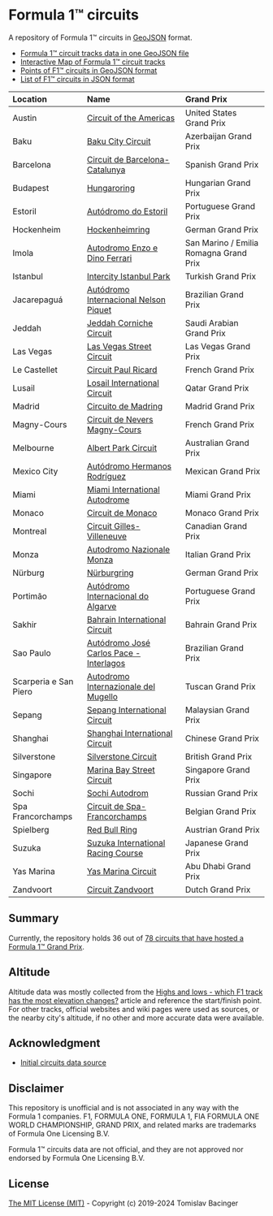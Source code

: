 # Formula 1™ circuits

A repository of Formula 1™ circuits in [GeoJSON](http://geojson.org/) format.

* [Formula 1™ circuit tracks data in one GeoJSON file](f1-circuits.geojson)
* [Interactive Map of Formula 1™ circuit tracks](https://svemir.co/f1/)
* [Points of F1™ circuits in GeoJSON format](f1-locations.geojson)
* [List of F1™ circuits in JSON format](f1-locations.json)

| Location | Name | Grand Prix |
|:---|:---|:---|
| Austin | [Circuit of the Americas](circuits/us-2012.geojson) | United States Grand Prix |
| Baku | [Baku City Circuit](circuits/az-2016.geojson) | Azerbaijan Grand Prix |
| Barcelona | [Circuit de Barcelona-Catalunya](circuits/es-1991.geojson) | Spanish Grand Prix |
| Budapest | [Hungaroring](circuits/hu-1986.geojson) | Hungarian Grand Prix |
| Estoril | [Autódromo do Estoril](circuits/pt-1972.geojson) | Portuguese Grand Prix |
| Hockenheim | [Hockenheimring](circuits/de-1932.geojson) | German Grand Prix |
| Imola | [Autodromo Enzo e Dino Ferrari](circuits/it-1953.geojson) | San Marino / Emilia Romagna Grand Prix |
| Istanbul | [Intercity Istanbul Park](circuits/tr-2005.geojson) | Turkish Grand Prix |
| Jacarepaguá | [Autódromo Internacional Nelson Piquet](circuits/br-1977.geojson) | Brazilian Grand Prix |
| Jeddah | [Jeddah Corniche Circuit](circuits/sa-2021.geojson) | Saudi Arabian Grand Prix |
| Las Vegas | [Las Vegas Street Circuit](circuits/us-2023.geojson) | Las Vegas Grand Prix |
| Le Castellet | [Circuit Paul Ricard](circuits/fr-1969.geojson) | French Grand Prix |
| Lusail | [Losail International Circuit](circuits/qa-2004.geojson) | Qatar Grand Prix |
| Madrid | [Circuito de Madring](circuits/es-2026.geojson) | Madrid Grand Prix |
| Magny-Cours | [Circuit de Nevers Magny-Cours](circuits/fr-1960.geojson) | French Grand Prix |
| Melbourne | [Albert Park Circuit](circuits/au-1953.geojson) | Australian Grand Prix |
| Mexico City | [Autódromo Hermanos Rodríguez](circuits/mx-1962.geojson) | Mexican Grand Prix |
| Miami | [Miami International Autodrome](circuits/us-2022.geojson) | Miami Grand Prix |
| Monaco | [Circuit de Monaco](circuits/mc-1929.geojson) | Monaco Grand Prix |
| Montreal | [Circuit Gilles-Villeneuve](circuits/ca-1978.geojson) | Canadian Grand Prix |
| Monza | [Autodromo Nazionale Monza](circuits/it-1922.geojson) | Italian Grand Prix |
| Nürburg | [Nürburgring](circuits/de-1927.geojson) | German Grand Prix |
| Portimão | [Autódromo Internacional do Algarve](circuits/pt-2008.geojson) | Portuguese Grand Prix |
| Sakhir | [Bahrain International Circuit](circuits/bh-2002.geojson) | Bahrain Grand Prix |
| Sao Paulo | [Autódromo José Carlos Pace - Interlagos](circuits/br-1940.geojson) | Brazilian Grand Prix |
| Scarperia e San Piero | [Autodromo Internazionale del Mugello](circuits/it-1914.geojson) | Tuscan Grand Prix |
| Sepang | [Sepang International Circuit](circuits/my-1999.geojson) | Malaysian Grand Prix |
| Shanghai | [Shanghai International Circuit](circuits/cn-2004.geojson) | Chinese Grand Prix |
| Silverstone | [Silverstone Circuit](circuits/gb-1948.geojson) | British Grand Prix |
| Singapore | [Marina Bay Street Circuit](circuits/sg-2008.geojson) | Singapore Grand Prix |
| Sochi | [Sochi Autodrom](circuits/ru-2014.geojson) | Russian Grand Prix |
| Spa Francorchamps | [Circuit de Spa-Francorchamps](circuits/be-1925.geojson) | Belgian Grand Prix |
| Spielberg | [Red Bull Ring](circuits/at-1969.geojson) | Austrian Grand Prix |
| Suzuka | [Suzuka International Racing Course](circuits/jp-1962.geojson) | Japanese Grand Prix |
| Yas Marina | [Yas Marina Circuit](circuits/ae-2009.geojson) | Abu Dhabi Grand Prix |
| Zandvoort | [Circuit Zandvoort](circuits/nl-1948.geojson) | Dutch Grand Prix |

## Summary

Currently, the repository holds 36 out of [78 circuits that have hosted a Formula 1™ Grand Prix](https://en.wikipedia.org/wiki/List_of_Formula_One_circuits).

## Altitude

Altitude data was mostly collected from the [Highs and lows - which F1 track has the most elevation changes?](https://www.formula1.com/en/latest/features/2016/10/highs-and-lows---which-f1-track-has-the-most-elevation-changes-.html) article and reference the start/finish point. For other tracks, official websites and wiki pages were used as sources, or the nearby city's altitude, if no other and more accurate data were available.

## Acknowledgment

* [Initial circuits data source](https://www.google.com/maps/d/u/0/viewer?mid=1nv6ugq4H67CSzKUauW92-pPstYw&ll=-37.84579005412956%2C144.96881158570557&z=16)

## Disclaimer

This repository is unofficial and is not associated in any way with the Formula 1 companies. F1, FORMULA ONE, FORMULA 1, FIA FORMULA ONE WORLD CHAMPIONSHIP, GRAND PRIX, and related marks are trademarks of Formula One Licensing B.V. 

Formula 1™ circuits data are not official, and they are not approved nor endorsed by Formula One Licensing B.V.

## License

[The MIT License (MIT)](LICENSE.md) - Copyright (c) 2019-2024 Tomislav Bacinger